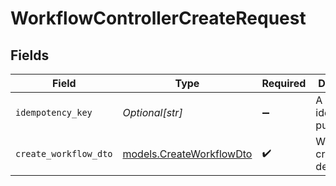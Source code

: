 # WorkflowControllerCreateRequest


## Fields

| Field                                                      | Type                                                       | Required                                                   | Description                                                |
| ---------------------------------------------------------- | ---------------------------------------------------------- | ---------------------------------------------------------- | ---------------------------------------------------------- |
| `idempotency_key`                                          | *Optional[str]*                                            | :heavy_minus_sign:                                         | A header for idempotency purposes                          |
| `create_workflow_dto`                                      | [models.CreateWorkflowDto](../models/createworkflowdto.md) | :heavy_check_mark:                                         | Workflow creation details                                  |